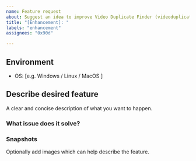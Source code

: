 ```yaml
---
name: Feature request
about: Suggest an idea to improve Video Duplicate Finder (videoduplicatefinder)
title: "[Enhancement]: "
labels: "enhancement"
assignees: "0x90d"

---
```


## Environment
 - OS: [e.g. Windows / Linux / MacOS ]

## Describe desired feature
A clear and concise description of what you want to happen.

### What issue does it solve?

### Snapshots
Optionally add images which can help describe the feature.
